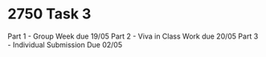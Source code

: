 # 2750 Task 3

Part 1 - Group Week due 19/05
Part 2 - Viva in Class Work due 20/05
Part 3 - Individual Submission Due 02/05
